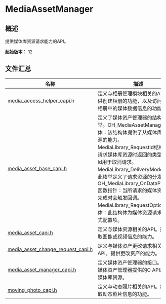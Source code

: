 # MediaAssetManager

## 概述

提供媒体库资源请求能力的API。

**起始版本：** 12
## 文件汇总

| 名称 | 描述 |
| -- | -- |
| [media_access_helper_capi.h](capi-media-access-helper-capi-h.md) | 定义与相册管理模块相关的API。提供创建相册的功能，以及访问和修改相册中的媒体数据信息的功能。 |
| [media_asset_base_capi.h](capi-media-asset-base-capi-h.md) | 定义了媒体资产管理器的结构和枚举。OH_MediaAssetManager结构体：该结构体提供了从媒体库请求资源的能力。 <br>MediaLibrary_RequestId结构体：在请求媒体库资源时返回的类型。请求Id用于取消请求。 <br>MediaLibrary_DeliveryMode枚举：此枚举定义了请求资源的分发模式。 <br>OH_MediaLibrary_OnDataPrepared函数指针：当所请求的媒体资源准备完成时会触发回调。 <br>MediaLibrary_RequestOptions结构体：此结构体为媒体资源请求策略模式配置项。 <br> |
| [media_asset_capi.h](capi-media-asset-capi-h.md) | 定义与媒体资源相关的API。提供获取图像或视频信息的能力。 |
| [media_asset_change_request_capi.h](capi-media-asset-change-request-capi-h.md) | 定义与媒体资产更改请求相关的API。提供更改资产的能力。 |
| [media_asset_manager_capi.h](capi-media-asset-manager-capi-h.md) | 定义媒体资产管理器的接口。使用由媒体资产管理器提供的C API来请求媒体库资源。 |
| [moving_photo_capi.h](capi-moving-photo-capi-h.md) | 定义与动态照片相关的API。提供获取动态照片信息的功能。 |
